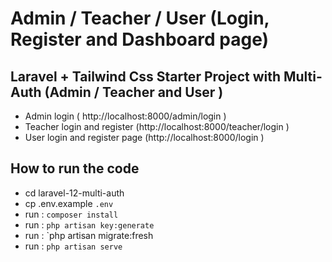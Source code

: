 
# Admin / Teacher / User (Login, Register and Dashboard page) 


## Laravel + Tailwind Css Starter Project with Multi-Auth (Admin / Teacher and User )
- Admin login ( http://localhost:8000/admin/login )
- Teacher login and register (http://localhost:8000/teacher/login )
- User login and register page (http://localhost:8000/login )



## How to run the code
- cd laravel-12-multi-auth
- cp .env.example `.env`
- run : `composer install`
- run : `php artisan key:generate`
- run : `php artisan migrate:fresh
- run : `php artisan serve`
